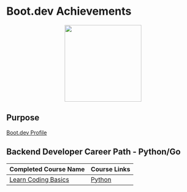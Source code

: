 # Boot.dev Achievements 

<p align="center">
  <img src="https://github.com/bootdotdev/bootdev/assets/4583705/7a1184f1-bb43-45fa-a363-f18f8309056f" style="width:200px;" />
</p>

## Purpose
[Boot.dev Profile](https://www.boot.dev/u/lev2pr0)



## Backend Developer Career Path - Python/Go

| Completed Course Name                | Course Links                                                                                 |
| ------------------------------------ | -------------------------------------------------------------------------------------------- |
| [Learn Coding Basics]()              | [Python](https://www.boot.dev/courses/learn-code-python)                                     |

<!---
| Learn Linux                          | [Bash/Zsh](https://www.boot.dev/courses/learn-linux)                                         |
| Learn Git                            | [Git](https://www.boot.dev/courses/learn-git)                                                |
| Build a Bookbot                      | [Python](https://www.boot.dev/courses/build-bookbot-python)                                  |
| Learn Object Oriented Programming    | [Python](https://www.boot.dev/courses/learn-object-oriented-programming-python)              |
| Build an Asteroids Game              | [Python](https://www.boot.dev/courses/build-asteroids-python)                                |
| Learn Functional Programming         | [Python](https://www.boot.dev/courses/learn-functional-programming-python)                   |
| Build an AI Agent                    | Python                                                                                       |
| Learn Data Structures and Algorithms | [Python](https://www.boot.dev/courses/learn-data-structures-and-algorithms-python)           |
| Build a Static Site Generator        | [Python](https://www.boot.dev/courses/build-static-site-generator-python)                    |
| Learn Memory Management              | [C](https://www.boot.dev/courses/learn-memory-management-c)                                  |
| Personal Project 1                   | [Your choice](https://www.boot.dev/courses/build-personal-project-1)                         |
| Learn Golang                         | [Go](https://www.boot.dev/courses/learn-golang)                                              |
| Learn Networking                     | Go                                                                                           |
| Learn HTTP Clients                   | [Go](https://www.boot.dev/courses/learn-http-clients-golang)                                 |
| Build a Pokedex                      | [Go](https://www.boot.dev/courses/build-pokedex-cli-golang)                                  |
| Learn SQL                            | [SQL](https://www.boot.dev/courses/learn-sql)                                                |
| Build a Blog Aggregator              | [Go](https://www.boot.dev/courses/build-blog-aggregator-golang)                              |
| Learn HTTP Servers                   | [Go](https://www.boot.dev/courses/learn-http-servers-golang)                                 |
| Learn File Storage and CDNs          | [Go + S3 + CloudFront](https://www.boot.dev/courses/learn-file-servers-s3-cloudfront-golang) |
| Learn Docker                         | [Docker](https://www.boot.dev/courses/learn-docker)                                          |
| Learn CI/CD                          | [Docker + GitHub + Go](https://www.boot.dev/courses/learn-ci-cd-github-docker)               |
| Learn Web Security                   | Go                                                                                           |
| Learn Pub/Sub Architecture           | [Go](https://www.boot.dev/courses/learn-pub-sub-rabbitmq)                                    |
| Capstone Project                     | [Your choice](https://www.boot.dev/courses/build-capstone-project)                           |
| Learn to Find a Job                  | [Job Search](https://www.boot.dev/courses/learn-job-search)                                  |

--->
